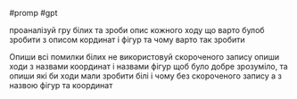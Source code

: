 
#promp #gpt 


проаналізуй гру білих та зроби опис кожного ходу що варто булоб зробити з описом кординат і фігур та чому варто так зробити 


Опиши всі помилки білих не використовуй скороченого запису опиши ходи з назвами координат і назвами фігур щоб було добре зрозуміло, 
та опиши які би ходи мали зробити білі і чому без скороченого запису а з назвою фігур та координат 


